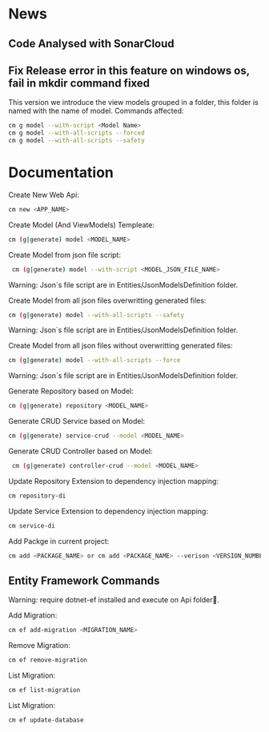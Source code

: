 # News

## Code Analysed with SonarCloud 
## Fix Release error in this feature on windows os, fail in mkdir command fixed
This version we introduce the view models grouped in a folder, this folder is named with the name of model. 
Commands affected:

```bash
cm g model --with-script <Model Name>
cm g model --with-all-scripts --forced
cm g model --with-all-scripts --safety 
```

# Documentation

Create New Web Api: 
```bash
cm new <APP_NAME>
```

Create Model (And ViewModels) Templeate: 
```bash
cm (g|generate) model <MODEL_NAME>
````

Create Model from json file script:
```bash
 cm (g|generate) model --with-script <MODEL_JSON_FILE_NAME> 
```
Warning: Json`s file script are in Entities/JsonModelsDefinition folder.

Create Model from all json files overwritting generated files: 
```bash
cm (g|generate) model --with-all-scripts --safety 
```
Warning: Json`s file script are in Entities/JsonModelsDefinition folder.

Create Model from all json files without overwritting generated files: 
```bash
cm (g|generate) model --with-all-scripts --force
```
 Warning: Json`s file script are in Entities/JsonModelsDefinition folder.

Generate Repository based on Model: 
```bash
cm (g|generate) repository <MODEL_NAME>
```

Generate CRUD Service based on Model: 
```bash
cm (g|generate) service-crud --model <MODEL_NAME>
````

Generate CRUD Controller based on Model:
```bash
 cm (g|generate) controller-crud --model <MODEL_NAME>
```

Update Repository Extension to dependency injection mapping: 
```bash
cm repository-di
```

Update Service Extension to dependency injection mapping: 
```bash
cm service-di
```

Add Packge in current project: 
```bash
cm add <PACKAGE_NAME> or cm add <PACKAGE_NAME> --verison <VERSION_NUMBER>
```

## Entity Framework Commands 
Warning: require dotnet-ef installed and execute on Api folder📁.

Add Migration:
```bash
cm ef add-migration <MIGRATION_NAME>
```

Remove Migration: 
```bash
cm ef remove-migration
```

List Migration: 
```bash
cm ef list-migration
```

List Migration: 
```bash
cm ef update-database
```
